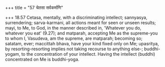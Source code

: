 +++
title = "57 चेतसा सर्वकर्माणि"

+++
18.57 Cetasa, mentally, with a discriminating intellect; sannyasya,
surrendering; sarva-karmani, all actions meant for seen or unseen
results; mayi, to Me, to God, in the manner described in, 'Whatever you
do, whatever you eat' (9.27); and matparah, accepting Me as the
supreme-you to whom I, Vasudeva, am the supreme, are matparah; becoming
so; satatam, ever; maccittah bhava, have your kind fixed only on Me;
upasritya, by resorting-resorting implies not taking recourse to
anything else-; buddhi-yogam, to the concentration of your intellect.
Having the intellect (buddhi) concentrated on Me is buddhi-yoga.
